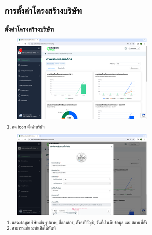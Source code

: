 # การตั้งค่าโครงสร้างบริษัท

## ตั้งค่าโครงสร้างบริษัท

<figure><img src="../../.gitbook/assets/image (1).png" alt=""><figcaption></figcaption></figure>

1. กด icon ตั้งค่าบริษัท



<figure><img src="../../.gitbook/assets/Screenshot 2566-11-01 at 15.36.53.png" alt=""><figcaption></figcaption></figure>

1. แสดงข้อมูลบริษัทเช่น รูปภาพ, ชื่อองค์กร, ตั้งค่าปีบัญชี, วันที่เริ่มเก็บข้อมูล และ สถานที่ตั้ง
2. สามารถแก้และบันทึกได้ทันที
